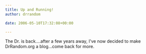 ```yaml
---
title: Up and Running!
author: drrandom

date: 2006-05-10T17:32:08+00:00

---
```

The Dr. is back....after a few years away, I've now decided to make DrRandom.org a blog...come back for more.